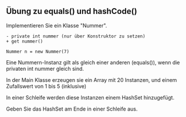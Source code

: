 ## Übung zu equals() und hashCode()

Implementieren Sie ein Klasse "Nummer".

```
- private int nummer (nur über Konstruktor zu setzen)
+ get nummer()
```

`Nummer n = new Nummer(7)`

Eine Nummern-Instanz gilt als gleich einer anderen (equals()),
wenn die privaten int nummer gleich sind.

In der Main Klasse erzeugen sie ein Array mit 20 Instanzen,
und einem Zufallswert von 1 bis 5 (inklusive)

In einer Schleife werden diese Instanzen einem HashSet hinzugefügt.

Geben Sie das HashSet am Ende in einer Schleife aus.

